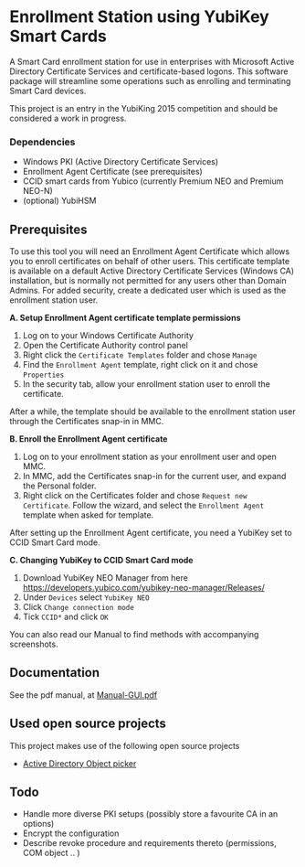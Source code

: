 # Enrollment Station using YubiKey Smart Cards

A Smart Card enrollment station for use in enterprises with Microsoft Active Directory Certificate Services and certificate-based logons. This software package will streamline some operations such as enrolling and terminating Smart Card devices.

This project is an entry in the YubiKing 2015 competition and should be considered a work in progress.

### Dependencies
* Windows PKI (Active Directory Certificate Services)
* Enrollment Agent Certificate (see prerequisites)
* CCID smart cards from Yubico (currently Premium NEO and Premium NEO-N)
* (optional) YubiHSM

## Prerequisites
To use this tool you will need an Enrollment Agent Certificate which allows you to enroll certificates on behalf of other users. This certificate template is available on a default Active Directory Certificate Services (Windows CA) installation, but is normally not permitted for any users other than Domain Admins. For added security, create a dedicated user which is used as the enrollment station user.

**A. Setup Enrollment Agent certificate template permissions**

1. Log on to your Windows Certificate Authority
2. Open the Certificate Authority control panel
3. Right click the `Certificate Templates` folder and chose `Manage`
4. Find the `Enrollment Agent` template, right click on it and chose `Properties`
5. In the security tab, allow your enrollment station user to enroll the certificate.

After a while, the template should be available to the enrollment station user through the Certificates snap-in in MMC.

**B. Enroll the Enrollment Agent certificate**

1. Log on to your enrollment station as your enrollment user and open MMC.
2. In MMC, add the Certificates snap-in for the current user, and expand the Personal folder.
3. Right click on the Certificates folder and chose `Request new Certificate`. Follow the wizard, and select the `Enrollment Agent` template when asked for template.

After setting up the Enrollment Agent certificate, you need a YubiKey set to CCID Smart Card mode.

**C. Changing YubiKey to CCID Smart Card mode**

1. Download YubiKey NEO Manager from here https://developers.yubico.com/yubikey-neo-manager/Releases/
2. Under `Devices` select `YubiKey NEO`
3. Click `Change connection mode`
4. Tick `CCID*` and click `OK`

You can also read our Manual to find methods with accompanying screenshots.

## Documentation
See the pdf manual, at [Manual-GUI.pdf](Manual-GUI.pdf)

## Used open source projects

This project makes use of the following open source projects

* [Active Directory Object picker](https://github.com/Tulpep/Active-Directory-Object-Picker)

## Todo
* Handle more diverse PKI setups (possibly store a favourite CA in an options)
* Encrypt the configuration
* Describe revoke procedure and requirements thereto (permissions, COM object .. )
